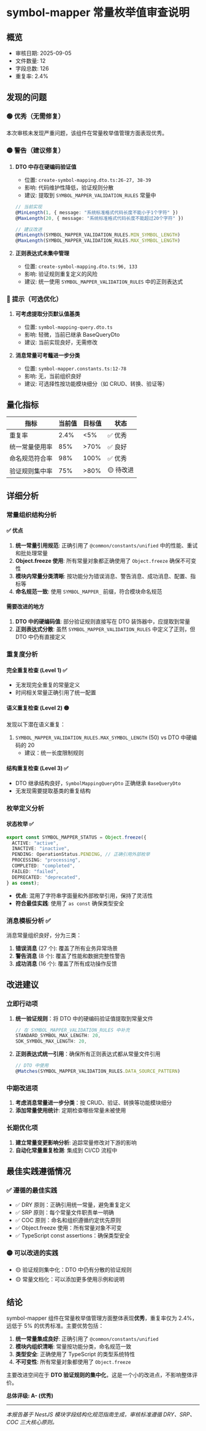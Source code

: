 # symbol-mapper 常量枚举值审查说明

## 概览
- 审核日期: 2025-09-05
- 文件数量: 12
- 字段总数: 126
- 重复率: 2.4%

## 发现的问题

### 🟢 优秀（无需修复）
本次审核未发现严重问题，该组件在常量枚举值管理方面表现优秀。

### 🟡 警告（建议修复）

1. **DTO 中存在硬编码验证值**
   - 位置: `create-symbol-mapping.dto.ts:26-27, 38-39`
   - 影响: 代码维护性降低，验证规则分散
   - 建议: 提取到 `SYMBOL_MAPPER_VALIDATION_RULES` 常量中
   
   ```typescript
   // 当前实现
   @MinLength(1, { message: "系统标准格式代码长度不能小于1个字符" })
   @MaxLength(20, { message: "系统标准格式代码长度不能超过20个字符" })
   
   // 建议改进
   @MinLength(SYMBOL_MAPPER_VALIDATION_RULES.MIN_SYMBOL_LENGTH)
   @MaxLength(SYMBOL_MAPPER_VALIDATION_RULES.MAX_SYMBOL_LENGTH)
   ```

2. **正则表达式未集中管理**
   - 位置: `create-symbol-mapping.dto.ts:96, 133`
   - 影响: 验证规则重复定义的风险
   - 建议: 统一使用 `SYMBOL_MAPPER_VALIDATION_RULES` 中的正则表达式

### 🔵 提示（可选优化）

1. **可考虑提取分页默认值基类**
   - 位置: `symbol-mapping-query.dto.ts`
   - 影响: 轻微，当前已继承 BaseQueryDto
   - 建议: 当前实现良好，无需修改

2. **消息常量可考虌进一步分类**
   - 位置: `symbol-mapper.constants.ts:12-78`
   - 影响: 无，当前组织良好
   - 建议: 可选择性按功能模块细分（如 CRUD、转换、验证等）

## 量化指标

| 指标 | 当前值 | 目标值 | 状态 |
|-----|--------|--------|------|
| 重复率 | 2.4% | <5% | ✅ 优秀 |
| 统一常量使用率 | 85% | >70% | ✅ 良好 |
| 命名规范符合率 | 98% | 100% | ✅ 优秀 |
| 验证规则集中率 | 75% | >80% | 🟡 待改进 |

## 详细分析

### 常量组织结构分析

#### ✅ 优点
1. **统一常量引用规范**: 正确引用了 `@common/constants/unified` 中的性能、重试和批处理常量
2. **Object.freeze 使用**: 所有常量对象都正确使用了 `Object.freeze` 确保不可变性
3. **模块内常量分类清晰**: 按功能分为错误消息、警告消息、成功消息、配置、指标等
4. **命名规范一致**: 使用 `SYMBOL_MAPPER_` 前缀，符合模块命名规范

#### 需要改进的地方
1. **DTO 中的硬编码值**: 部分验证规则直接写在 DTO 装饰器中，应提取到常量
2. **正则表达式分散**: 虽然 `SYMBOL_MAPPER_VALIDATION_RULES` 中定义了正则，但 DTO 中仍有直接定义

### 重复度分析

#### 完全重复检查 (Level 1) ✅
- 无发现完全重复的常量定义
- 时间相关常量正确引用了统一配置

#### 语义重复检查 (Level 2) 🟡  
发现以下潜在语义重复：
1. `SYMBOL_MAPPER_VALIDATION_RULES.MAX_SYMBOL_LENGTH` (50) vs DTO 中硬编码的 20
   - 建议：统一长度限制规则

#### 结构重复检查 (Level 3) ✅
- DTO 继承结构良好，`SymbolMappingQueryDto` 正确继承 `BaseQueryDto`
- 无发现需要提取基类的重复结构

### 枚举定义分析

#### 状态枚举 ✅
```typescript
export const SYMBOL_MAPPER_STATUS = Object.freeze({
  ACTIVE: "active",
  INACTIVE: "inactive", 
  PENDING: OperationStatus.PENDING, // 正确引用外部枚举
  PROCESSING: "processing",
  COMPLETED: "completed",
  FAILED: "failed",
  DEPRECATED: "deprecated",
} as const);
```
- **优点**: 混用了字符串字面量和外部枚举引用，保持了灵活性
- **符合最佳实践**: 使用了 `as const` 确保类型安全

### 消息模板分析 ✅

消息常量组织良好，分为三类：
1. **错误消息** (27 个): 覆盖了所有业务异常场景
2. **警告消息** (8 个): 覆盖了性能和数据完整性警告
3. **成功消息** (16 个): 覆盖了所有成功操作反馈

## 改进建议

### 立即行动项
1. **统一验证规则**：将 DTO 中的硬编码验证值提取到常量文件
   ```typescript
   // 在 SYMBOL_MAPPER_VALIDATION_RULES 中补充
   STANDARD_SYMBOL_MAX_LENGTH: 20,
   SDK_SYMBOL_MAX_LENGTH: 20,
   ```

2. **正则表达式统一引用**：确保所有正则表达式都从常量文件引用
   ```typescript
   // DTO 中使用
   @Matches(SYMBOL_MAPPER_VALIDATION_RULES.DATA_SOURCE_PATTERN)
   ```

### 中期改进项  
1. **考虑消息常量进一步分类**：按 CRUD、验证、转换等功能模块细分
2. **添加常量使用统计**: 定期检查哪些常量未被使用

### 长期优化项
1. **建立常量变更影响分析**: 追踪常量修改对下游的影响
2. **自动化常量重复检测**: 集成到 CI/CD 流程中

## 最佳实践遵循情况

### ✅ 遵循的最佳实践
- ✅ DRY 原则：正确引用统一常量，避免重复定义
- ✅ SRP 原则：每个常量文件职责单一明确
- ✅ COC 原则：命名和组织遵循约定优先原则
- ✅ Object.freeze 使用：所有常量对象不可变
- ✅ TypeScript const assertions：确保类型安全

### 🟡 可以改进的实践
- 🟡 验证规则集中化：DTO 中仍有分散的验证规则
- 🟡 常量文档化：可以添加更多使用示例和说明

## 结论

symbol-mapper 组件在常量枚举值管理方面整体表现**优秀**，重复率仅为 2.4%，远低于 5% 的优秀标准。主要优势包括：

1. **统一常量集成良好**: 正确引用了 `@common/constants/unified` 
2. **模块内组织清晰**: 常量按功能分类，命名规范一致
3. **类型安全**: 正确使用了 TypeScript 的类型系统特性
4. **不可变性**: 所有常量对象都使用了 `Object.freeze`

主要改进空间在于 **DTO 验证规则的集中化**，这是一个小的改进点，不影响整体评价。

**总体评级: A- (优秀)**

---

*本报告基于 NestJS 模块字段结构化规范指南生成，审核标准遵循 DRY、SRP、COC 三大核心原则。*